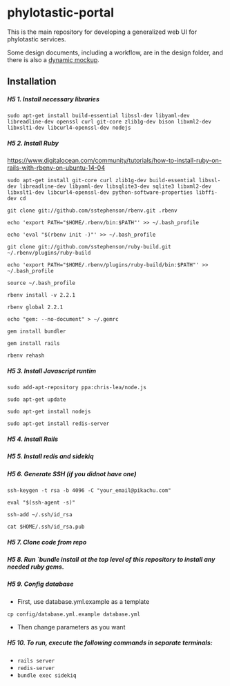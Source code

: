 # phylotastic-portal

This is the main repository for developing a generalized web UI for phylotastic services.  

Some design documents, including a workflow, are in the design folder, and there is also a [dynamic mockup](http://lumzy.com/access/?id=FC2B5EEE16DB5F9E5192490824153E60). 

## Installation 

##### H5 1. Install necessary libraries

`sudo apt-get install build-essential libssl-dev libyaml-dev libreadline-dev openssl curl git-core zlib1g-dev bison libxml2-dev libxslt1-dev libcurl4-openssl-dev nodejs`

##### H5 2. Install Ruby

https://www.digitalocean.com/community/tutorials/how-to-install-ruby-on-rails-with-rbenv-on-ubuntu-14-04

`sudo apt-get install git-core curl zlib1g-dev build-essential libssl-dev libreadline-dev libyaml-dev libsqlite3-dev sqlite3 libxml2-dev libxslt1-dev libcurl4-openssl-dev python-software-properties libffi-dev
cd`

`git clone git://github.com/sstephenson/rbenv.git .rbenv`

`echo 'export PATH="$HOME/.rbenv/bin:$PATH"' >> ~/.bash_profile`

`echo 'eval "$(rbenv init -)"' >> ~/.bash_profile`

`git clone git://github.com/sstephenson/ruby-build.git ~/.rbenv/plugins/ruby-build`

`echo 'export PATH="$HOME/.rbenv/plugins/ruby-build/bin:$PATH"' >> ~/.bash_profile`

`source ~/.bash_profile`

`rbenv install -v 2.2.1`

`rbenv global 2.2.1`

`echo "gem: --no-document" > ~/.gemrc`

`gem install bundler`

`gem install rails`

`rbenv rehash`

##### H5 3. Install Javascript runtim

`sudo add-apt-repository ppa:chris-lea/node.js`

`sudo apt-get update`

`sudo apt-get install nodejs`

`sudo apt-get install redis-server`

##### H5 4. Install Rails

##### H5 5. Install redis and sidekiq

##### H5 6. Generate SSH (if you didnot have one)

`ssh-keygen -t rsa -b 4096 -C "your_email@pikachu.com"`

`eval "$(ssh-agent -s)"`

`ssh-add ~/.ssh/id_rsa`

`cat $HOME/.ssh/id_rsa.pub`

##### H5 7. Clone code from repo

##### H5 8. Run `bundle install at the top level of this repository to install any needed ruby gems. 

##### H5 9. Config database
  * First, use database.yml.example as a template 
  
  `cp config/database.yml.example database.yml`
  
  * Then change parameters as you want
  
##### H5 10. To run, execute the following commands in separate terminals: 
  * `rails server`
  * `redis-server`
  * `bundle exec sidekiq`

